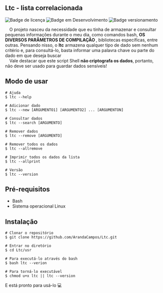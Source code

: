 ## Ltc - lista correlacionada

![Badge de licença](http://img.shields.io/static/v1?label=LICENÇA&message=GNU&color=sucess&style=for-the-badge)   ![Badge em Desenvolvimento](http://img.shields.io/static/v1?label=STATUS&message=CONCLUÍDO&color=sucess&style=for-the-badge)   ![Badge versionamento](http://img.shields.io/static/v1?label=VERSAO&message=1.0&color=sucess&style=for-the-badge)

&emsp;O projeto nasceu da necessidade que eu tinha de armazenar e consultar pequenas informações durante o meu dia, como comandos bash, <strong>OS DIVERSOS PARÂMETROS DE COMPILAÇÃO </strong>, bibliotecas específicas, entre outras. Pensando nisso, o <strong>ltc</strong> armazena qualquer tipo de dado sem nenhum critério e, para consultá-lo, basta informar uma palavra chave ou parte do dado em que deseja buscar<br>
&emsp;Vale destacar que este script Shell <strong>não criptografa os dados</strong>, portanto, não deve ser usado para guardar dados sensíveis!

## Modo de usar

    # Ajuda
    $ ltc --help

    # Adicionar dado
    $ ltc --new [ARGUMENTO1] [ARGUMENTO2] ... [ARGUMENTON]

    # Consultar dados
    $ ltc --search [ARGUMENTO]

    # Remover dados
    $ ltc --remove [ARGUMENTO]

    # Remover todos os dados
    $ ltc --allremove

    # Imprimir todos os dados da lista
    $ ltc --allprint

    # Versão
    $ ltc --version

## Pré-requisitos

- Bash
- Sistema operacional Linux

## Instalação

    # Clonar o repositório
    $ git clone https://github.com/ArandaCampos/Ltc.git

    # Entrar no diretório
    $ cd Ltc/usr

    # Para executá-lo através do bash
    $ bash ltc --verion

    # Para torná-lo executável
    $ chmod u+x ltc || ltc --version


E está pronto para usá-lo 💻

